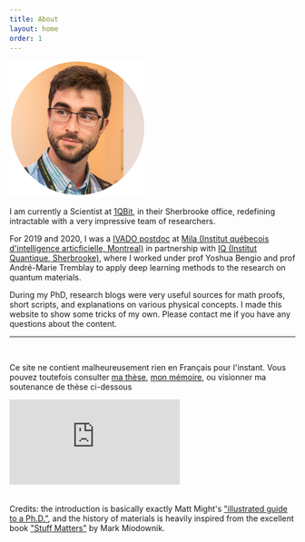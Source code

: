 ```yaml
---
title: About
layout: home
order: 1
---
```


<img class="center" src="/img/profile.png" width="240px">

I am currently a Scientist at <a href="https://1qbit.com">1QBit</a>, in their Sherbrooke office, redefining intractable with a very impressive team of researchers.

For 2019 and 2020, I was a <a href="https://ivado.ca/en/spotlight-on-our-academic-community/?programmes=postdoctoral-research-funding">IVADO postdoc</a> at <a href="https://mila.quebec/en/">Mila (Institut québecois d'intelligence articficielle, Montreal)</a> in partnership with <a href="https://www.usherbrooke.ca/iq/en/">IQ (Institut Quantique, Sherbrooke)</a>, where I worked under prof Yoshua Bengio and prof André-Marie Tremblay to apply deep learning methods to the research on quantum materials.

During my PhD, research blogs were very useful sources for math proofs, short scripts, and explanations on various physical concepts. I made this website to show some tricks of my own. Please contact me if you have any questions about the content.

---

<br>

Ce site ne contient malheureusement rien en Français pour l'instant. Vous pouvez toutefois consulter <a href="https://www.physique.usherbrooke.ca/pages/sites/default/files/Verret_Simon_PhD_2018.pdf">ma thèse</a>, <a href="">mon mémoire</a>, ou visionner ma soutenance de thèse ci-dessous

<div class="video-container">
	<iframe class="center" src="https://www.youtube.com/embed/yXtxbGZ8XJc?rel=0&amp;start=1045" frameborder="0" allow="autoplay; encrypted-media" allowfullscreen></iframe>
</div>
<br>

<div>
<p>
Credits: the introduction is basically exactly 
Matt Might's <a href="http://matt.might.net/articles/phd-school-in-pictures/">"illustrated guide to a Ph.D."</a>, and the history of materials is heavily inspired from the excellent book <a href="https://www.nap.edu/catalog/21869/stuff-matters">"Stuff Matters"</a> by Mark Miodownik.
</p>
</div>